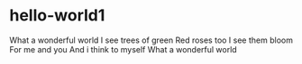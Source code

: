 # hello-world1
What a wonderful world
I see trees of green
Red roses too
 I see them bloom
 For me and you
 And i think to myself 
 What a wonderful world

